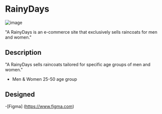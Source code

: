 # RainyDays
![image](https://www.shopnorwaymks.no/wp-content/uploads/2024/02/Screenshot-2023-12-10-200419.png)

"A RainyDays is an e-commerce site that exclusively sells raincoats for men and women."

## Description

"A RainyDays sells raincoats tailored for specific age groups of men and women."

- Men & Women 25-50 age group

## Designed
-[Figma] (https://www.figma.com)

